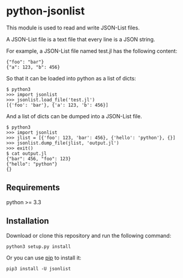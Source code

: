 # python-jsonlist

This module is used to read and write JSON-List files.

A JSON-List file is a text file that every line is a JSON string.

For example, a JSON-List file named test.jl has the following content:

    {"foo": "bar"}
    {"a": 123, "b": 456}

So that it can be loaded into python as a list of dicts:

    $ python3
    >>> import jsonlist
    >>> jsonlist.load_file('test.jl')
    [{'foo': 'bar'}, {'a': 123, 'b': 456}]

And a list of dicts can be dumped into a JSON-List file.

    $ python3
    >>> import jsonlist
    >>> jlist = [{'foo': 123, 'bar': 456}, {'hello': 'python'}, {}]
    >>> jsonlist.dump_file(jlist, 'output.jl')
    >>> exit()
    $ cat output.jl
    {"bar": 456, "foo": 123}
    {"hello": "python"}
    {}

## Requirements

python >= 3.3

## Installation

Download or clone this repository and run the following command:

    python3 setup.py install

Or you can use [pip](https://github.com/pypa/pip) to install it:

    pip3 install -U jsonlist
